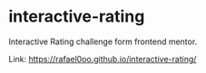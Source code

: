 # interactive-rating
Interactive Rating challenge form frontend mentor.

Link: https://rafael0oo.github.io/interactive-rating/
